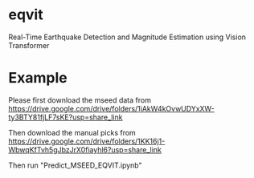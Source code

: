 # eqvit
Real-Time Earthquake Detection and Magnitude Estimation using Vision Transformer

# Example

Please first download the mseed data from
https://drive.google.com/drive/folders/1jAkW4kOvwUDYxXW-ty3BTY81fjLF7sKE?usp=share_link

Then download the manual picks from
https://drive.google.com/drive/folders/1KK16j1-WbwqKfTvh5gJbzJrX0fiayhl6?usp=share_link

Then run "Predict_MSEED_EQVIT.ipynb"
